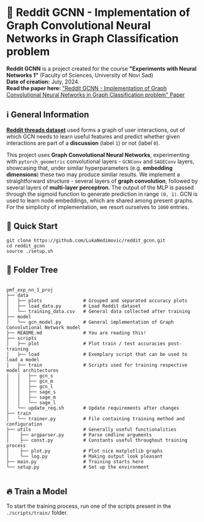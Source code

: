 <h1>📝 Reddit GCNN - Implementation of Graph Convolutional Neural Networks in Graph Classification problem </h1>

<b>Reddit GCNN</b> is a project created for the course <b>"Experiments with Neural Networks 1"</b> (Faculty of Sciences, University of Novi Sad) <br/>
<b>Date of creation:</b> July, 2024. <br/>
<b>Read the paper here:</b> <a href="https://github.com/LukaNedimovic/reddit_gcnn/blob/main/Reddit%20GCNN%20%20Implementation%20of%20Graph%20Convolutional%20Neural%20Networks%20in%20Graph%20Classification%20problem.pdf"> "Reddit GCNN - Implementation of Graph Convolutional Neural Networks in Graph Classification problem" Paper </a>

<h2> ℹ️ General Information </h2>
<a href="https://huggingface.co/datasets/graphs-datasets/reddit_threads"><b>Reddit threads dataset</b></a> used forms a graph of user interactions, out of which GCN needs to learn useful features and predict whether given interactions are part of a <b>discussion</b> (label <code>1</code>) or not (label <code>0</code>). 

This project uses <b>Graph Convolutional Neural Networks</b>, experimenting with <code>pytorch_geometric</code> convolutional layers - <code>GCNConv</code> and <code>SAGEConv</code> layers, showcasing that, under similar hyperparameters (e.g. <b>embedding dimensions</b>) these two may produce similar results. We implement a straightforward structure - several layers of <b>graph convolution</b>, followed by several layers of <b>multi-layer perceptron</b>. The output of the MLP is passed through the sigmoid function to generate prediction in range <code>(0, 1)</code>.
GCN is used to learn node embeddings, which are shared among present graphs. For the simplicity of implementation, we resort ourselves to <code>1000</code> entries.

<h2> 🚀 Quick Start </h2>
<pre>
<code>git clone https://github.com/LukaNedimovic/reddit_gcnn.git
cd reddit_gcnn
source ./setup.sh</code></pre>

<h2> 📁 Folder Tree </h2>
<pre>
  <code>
pmf_exp_nn_1_proj  
├── data
│   ├── plots               # Grouped and separated accuracy plots                 
│   ├── load_data.py        # Load Reddit dataset
│   └── training_data.csv   # General data collected after training
├── model
│   └── gcn_model.py        # General implementation of Graph Convolutional Network model
├── README.md               # You are reading this!                          
├── scripts
│   ├── plot                # Plot train / test accuracies post-training
│   ├── load                # Exemplary script that can be used to load a model
│   ├── train               # Scripts used for training respective model architectures
│   │   ├── gcn_s
│   │   ├── gcn_m
│   │   ├── gcn_l           
│   │   ├── sage_s
│   │   ├── sage_m                 
│   │   └── sage_l
│   └── update_req.sh       # Update requirements after changes
├── train
│   └── trainer.py          # File containing training method and configuration
├── utils                   # Generally useful functionalities
│    ├── argparser.py       # Parse cmdline arguments
│    ├── const.py           # Constants useful throughout training process
│    ├── plot.py            # Plot nice matplotlib graphs
│    └── log.py             # Making output look pleasant
├── main.py                 # Training starts here                 
└── setup.py                # Set up the environment
  </code>
</pre>


<h2> 🔥 Train a Model </h2>
To start the training process, run one of the scripts present in the <code>./scripts/train/</code> folder.
